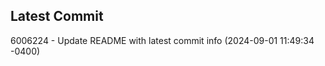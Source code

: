 
## Latest Commit
6006224 - Update README with latest commit info (2024-09-01 11:49:34 -0400) <Yunxi-Zhou>

